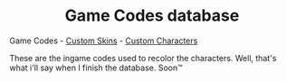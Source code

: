 <h1 align="center">Game Codes database</h1>

Game Codes - [Custom Skins](https://github.com/Readek/RoA-Skin-Recolorer/blob/main/Docs/Custom_Skins.md) - [Custom Characters](https://github.com/Readek/RoA-Skin-Recolorer/blob/main/Docs/Custom_Characters.md)

These are the ingame codes used to recolor the characters. Well, that's what i'll say when I finish the database. Soon™